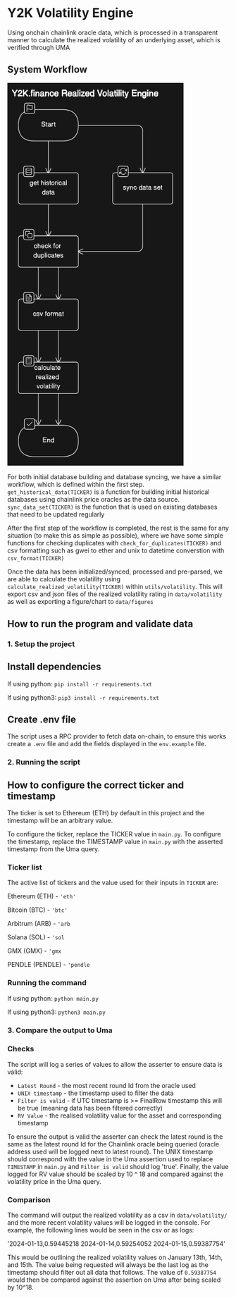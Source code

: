 # Y2K Volatility Engine

Using onchain chainlink oracle data, which is processed in a transparent manner to calculate the realized volatility of an underlying asset, which is verified through UMA

## System Workflow

<img src="data/source/image.png" alt="Workflow diagram" width="400"/>

For both initial database building and database syncing, we have a similar workflow, which is defined within the first step. `get_historical_data(TICKER)` is a function for building initial historical databases using chainlink price oracles as the data source. `sync_data_set(TICKER)` is the function that is used on existing databases that need to be updated regularly

After the first step of the workflow is completed, the rest is the same for any situation (to make this as simple as possible), where we have some simple functions for checking duplicates with `check_for_duplicates(TICKER)` and csv formatting such as gwei to ether and unix to datetime converstion with `csv_format(TICKER)`

Once the data has been initialized/synced, processed and pre-parsed, we are able to calculate the volatility using `calculate_realized_volatility(TICKER)` within `utils/volatility`. This will export csv and json files of the realized volatility rating in `data/volatility` as well as exporting a figure/chart to `data/figures`

## How to run the program and validate data

### 1. Setup the project

## Install dependencies

If using python:
`pip install -r requirements.txt`

If using python3:
`pip3 install -r requirements.txt`

## Create .env file

The script uses a RPC provider to fetch data on-chain, to ensure this works create a `.env` file and add the fields displayed in the `env.example` file.

### 2. Running the script

## How to configure the correct ticker and timestamp

The ticker is set to Ethereum (ETH) by default in this project and the timestamp will be an arbitrary value.

To configure the ticker, replace the TICKER value in `main.py`. To configure the timestamp, replace the TIMESTAMP value in `main.py` with the asserted timestamp from the Uma query.

### Ticker list

The active list of tickers and the value used for their inputs in `TICKER` are:

Ethereum (ETH) - `'eth'`

Bitcoin (BTC) - `'btc'`

Arbitrum (ARB) - `'arb`

Solana (SOL) - `'sol`

GMX (GMX) - `'gmx`

PENDLE (PENDLE) - `'pendle`

### Running the command

If using python:
`python main.py`

If using python3:
`python3 main.py`

### 3. Compare the output to Uma

### Checks

The script will log a series of values to allow the asserter to ensure data is valid:

- `Latest Round` - the most recent round Id from the oracle used
- `UNIX timestamp` - the timestamp used to filter the data
- `Filter is valid` - if UTC timestamp is >= FinalRow timestamp this will be true (meaning data has been filtered correctly)
- `RV Value` - the realised volatility value for the asset and corresponding timestamp

To ensure the output is valid the asserter can check the latest round is the same as the latest round Id for the Chainlink oracle being queried (oracle address used will be logged next to latest round). The UNIX timestamp should correspond with the value in the Uma assertion used to replace `TIMESTAMP` in `main.py` and `Filter is valid` should log 'true'. Finally, the value logged for RV value should be scaled by 10 ^ 18 and compared against the volatility price in the Uma query.

### Comparison

The command will output the realized volatility as a csv in `data/volatility/` and the more recent volatility values will be logged in the console. For example, the following lines would be seen in the csv or as logs:

'2024-01-13,0.59445218
2024-01-14,0.59254052
2024-01-15,0.59387754'

This would be outlining the realized volatility values on January 13th, 14th, and 15th. The value being requested will always be the last log as the timestamp should filter out all data that follows. The value of `0.59387754` would then be compared against the assertion on Uma after being scaled by 10^18.

